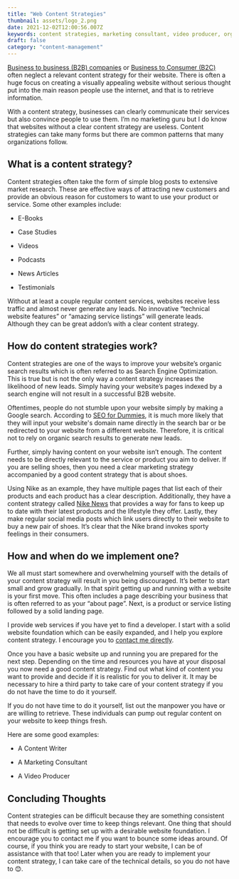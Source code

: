 ```yaml
---
title: "Web Content Strategies"
thumbnail: assets/logo_2.png
date: 2021-12-02T12:00:56.007Z
keywords: content strategies, marketing consultant, video producer, organic search, seo
draft: false
category: "content-management"
---
```


[Business to business (B2B)
companies](https://searchcio.techtarget.com/definition/B2B) or [Business to
Consumer (B2C)](https://www.investopedia.com/terms/b/btoc.asp) often neglect a
relevant content strategy for their website. There is often a huge focus on
creating a visually appealing website without serious thought put into the
main reason people use the internet, and that is to retrieve information.

With a content strategy, businesses can clearly communicate their services but also convince people to use them. I’m no marketing guru but I do know that websites without a clear content strategy are useless. Content strategies can take many forms but there are common patterns that many organizations follow.

## What is a content strategy? 

Content strategies often take the form of simple blog posts to extensive market research. These are effective ways of attracting new customers and provide an obvious reason for customers to want to use your product or service. Some other examples include:

- E-Books

- Case Studies

- Videos

- Podcasts

- News Articles

- Testimonials

Without at least a couple regular content services, websites receive less traffic and almost never generate any leads. No innovative “technical website features” or “amazing service listings” will generate leads.  Although they can be great addon’s with a clear content strategy.

## How do content strategies work? 

Content strategies are one of the ways to improve your website’s organic search results which is often referred to as Search Engine Optimization. This is true but is not the only way a content strategy increases the likelihood of new leads. Simply having your website’s pages indexed by a search engine will not result in a successful B2B website.

Oftentimes, people do not stumble upon your website simply by making a Google search. According to [SEO for Dummies](https://www.dummies.com/web-design-development/search-engine-optimization/seo-for-dummies-cheat-sheet/), it is much more likely that they will input your website's domain name directly in the search bar or be redirected to your website from a different website. Therefore, it is critical not to rely on organic search results to generate new leads.

Further, simply having content on your website isn’t enough. The content needs to be directly relevant to the service or product you aim to deliver. If you are selling shoes, then you need a clear marketing strategy accompanied by a good content strategy that is about shoes.

Using Nike as an example, they have multiple pages that list each of their products and each product has a clear description. Additionally, they have a content strategy called [Nike News](https://news.nike.com/) that provides a way for fans to keep up to date with their latest products and the lifestyle they offer. Lastly, they make regular social media posts which link users directly to their website to buy a new pair of shoes. It’s clear that the Nike brand invokes sporty feelings in their consumers.

## How and when do we implement one? 

We all must start somewhere and overwhelming yourself with the details of your content strategy will result in you being discouraged. It’s better to start small and grow gradually. In that spirit getting up and running with a website is your first move. This often includes a page describing your business that is often referred to as your “about page”. Next, is a product or service listing followed by a solid landing page.

I provide web services if you have yet to find a developer. I start with a solid website foundation which can be easily expanded, and I help you explore content strategy. I encourage you to [contact me directly](/contact).

Once you have a basic website up and running you are prepared for the next step. Depending on the time and resources you have at your disposal you now need a good content strategy. Find out what kind of content you want to provide and decide if it is realistic for you to deliver it. It may be necessary to hire a third party to take care of your content strategy if you do not have the time to do it yourself.

If you do not have time to do it yourself, list out the manpower you have or are willing to retrieve. These individuals can pump out regular content on your website to keep things fresh.

Here are some good examples:

- A Content Writer

- A Marketing Consultant

- A Video Producer

## Concluding Thoughts 

Content strategies can be difficult because they are something consistent that needs to evolve over time to keep things relevant. One thing that should not be difficult is getting set up with a desirable website foundation. I encourage you to contact me if you want to bounce some ideas around. Of course, if you think you are ready to start your website, I can be of assistance with that too! Later when you are ready to implement your content strategy, I can take care of the technical details, so you do not have to 😊.
